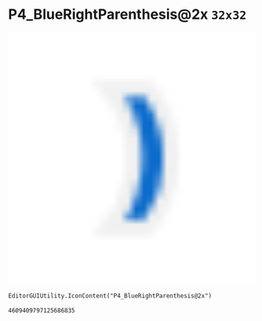 # P4_BlueRightParenthesis@2x `32x32`
<img src="/img/P4_BlueRightParenthesis@2x.png" width=512 height=512>

``` CSharp
EditorGUIUtility.IconContent("P4_BlueRightParenthesis@2x")
```
```
4609409797125686835
```

